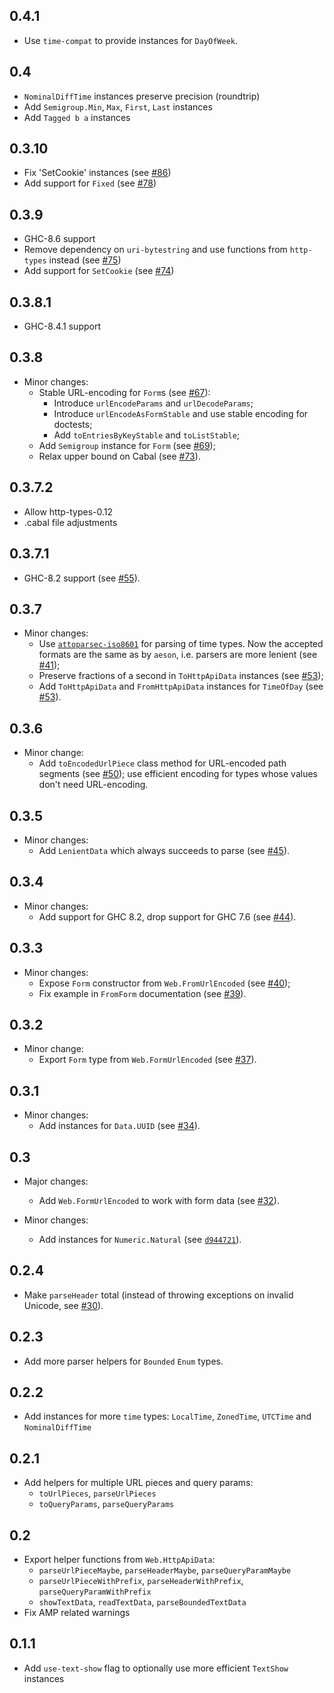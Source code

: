 0.4.1
-----

* Use `time-compat` to provide instances for `DayOfWeek`.

0.4
---

* `NominalDiffTime` instances preserve precision (roundtrip)
* Add `Semigroup.Min`, `Max`, `First`, `Last` instances
* Add `Tagged b a` instances

0.3.10
---

* Fix 'SetCookie' instances
  (see [#86](https://github.com/fizruk/http-api-data/pull/86))
* Add support for `Fixed`
  (see [#78](https://github.com/fizruk/http-api-data/pull/87))

0.3.9
---

* GHC-8.6 support
* Remove dependency on `uri-bytestring` and use functions from `http-types` instead
  (see [#75](https://github.com/fizruk/http-api-data/pull/75))
* Add support for `SetCookie`
  (see [#74](https://github.com/fizruk/http-api-data/pull/74))

0.3.8.1
---

* GHC-8.4.1 support

0.3.8
---

* Minor changes:
    * Stable URL-encoding for `Form`s (see [#67](https://github.com/fizruk/http-api-data/pull/67)):
        * Introduce `urlEncodeParams` and `urlDecodeParams`;
        * Introduce `urlEncodeAsFormStable` and use stable encoding for doctests;
        * Add `toEntriesByKeyStable` and `toListStable`;
    * Add `Semigroup` instance for `Form` (see [#69](https://github.com/fizruk/http-api-data/pull/69));
    * Relax upper bound on Cabal (see [#73](https://github.com/fizruk/http-api-data/pull/73)).

0.3.7.2
---

* Allow http-types-0.12
* .cabal file adjustments

0.3.7.1
---

* GHC-8.2 support (see [#55](https://github.com/fizruk/http-api-data/pull/55)).

0.3.7
---

* Minor changes:
    * Use [`attoparsec-iso8601`](http://hackage.haskell.org/package/attoparsec-iso8601)
      for parsing of time types. Now the accepted formats are the same as by `aeson`,
      i.e. parsers are more lenient
      (see [#41](https://github.com/fizruk/http-api-data/pull/41));
    * Preserve fractions of a second in `ToHttpApiData` instances (see [#53](https://github.com/fizruk/http-api-data/pull/53));
    * Add `ToHttpApiData` and `FromHttpApiData` instances for `TimeOfDay` (see [#53](https://github.com/fizruk/http-api-data/pull/53)).

0.3.6
---

* Minor change:
    * Add `toEncodedUrlPiece` class method for URL-encoded path segments (see [#50](https://github.com/fizruk/http-api-data/pull/50)); use efficient encoding for types whose values don't need URL-encoding.

0.3.5
---

* Minor changes:
    * Add `LenientData` which always succeeds to parse (see [#45](https://github.com/fizruk/http-api-data/pull/45)).

0.3.4
---

* Minor changes:
    * Add support for GHC 8.2, drop support for GHC 7.6 (see [#44](https://github.com/fizruk/http-api-data/pull/44)).

0.3.3
---

* Minor changes:
    * Expose `Form` constructor from `Web.FromUrlEncoded` (see [#40](https://github.com/fizruk/http-api-data/pull/40));
    * Fix example in `FromForm` documentation (see [#39](https://github.com/fizruk/http-api-data/issues/39)).

0.3.2
---

* Minor change:
    * Export `Form` type from `Web.FormUrlEncoded` (see [#37](https://github.com/fizruk/http-api-data/pull/37)).

0.3.1
---

* Minor changes:
    * Add instances for `Data.UUID` (see [#34](https://github.com/fizruk/http-api-data/pull/34)).

0.3
---
* Major changes:
    * Add `Web.FormUrlEncoded` to work with form data (see [#32](https://github.com/fizruk/http-api-data/pull/32)).

* Minor changes:
    * Add instances for `Numeric.Natural` (see [`d944721`](https://github.com/fizruk/http-api-data/commit/d944721ac94929a7ed9e66f25e23221799c08d83)).

0.2.4
---
* Make `parseHeader` total (instead of throwing exceptions on invalid Unicode, see [#30](https://github.com/fizruk/http-api-data/pull/30)).

0.2.3
---
* Add more parser helpers for `Bounded` `Enum` types.

0.2.2
---

* Add instances for more `time` types: `LocalTime`, `ZonedTime`, `UTCTime` and `NominalDiffTime`

0.2.1
---

* Add helpers for multiple URL pieces and query params:
    * `toUrlPieces`, `parseUrlPieces`
    * `toQueryParams`, `parseQueryParams`

0.2
---

* Export helper functions from `Web.HttpApiData`:
    * `parseUrlPieceMaybe`, `parseHeaderMaybe`, `parseQueryParamMaybe`
    * `parseUrlPieceWithPrefix`, `parseHeaderWithPrefix`, `parseQueryParamWithPrefix`
    * `showTextData`, `readTextData`, `parseBoundedTextData`
* Fix AMP related warnings

0.1.1
---

* Add `use-text-show` flag to optionally use more efficient `TextShow` instances
